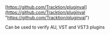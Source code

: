 [https://github.com/Tracktion/pluginval](https://github.com/Tracktion/pluginval "https://github.com/Tracktion/pluginval")

Can be used to verify AU, VST and VST3 plugins